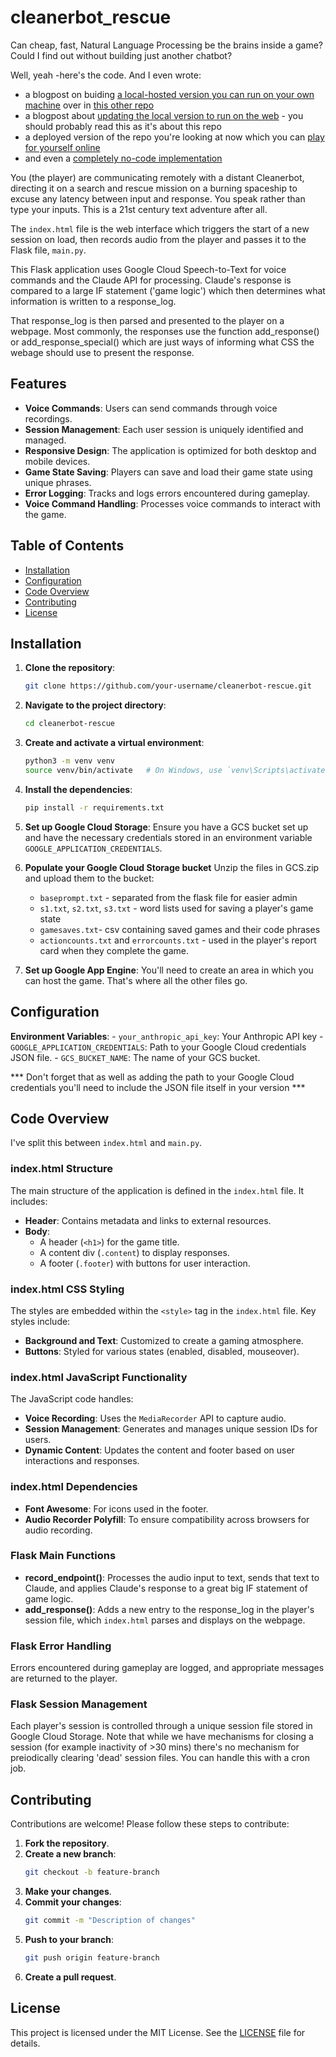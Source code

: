 # cleanerbot_rescue

Can cheap, fast, Natural Language Processing be the brains inside a game? Could I find out without building just another chatbot?

Well, yeah -here's the code. And I even wrote:

 - a blogpost on buiding [a local-hosted version you can run on your own machine](https://andresvarela.com/2024/06/cleanerbot-rescue-part-1/) over in [this other repo](https://github.com/ThatAndresV/cleanerbot-rescue-local)
 - a blogpost about [updating the local version to run on the web](https://andresvarela.com/2024/06/cleanerbot-rescue-part-2/) - you should probably read this as it's about this repo
 - a deployed version of the repo you're looking at now which you can [play for yourself online](https://dulcet-buttress-422311-g5.et.r.appspot.com/)
 - and even a [completely no-code implementation](https://andresvarela.com/2024/06/cleanerbot-rescue-part-3/)

You (the player) are communicating remotely with a distant Cleanerbot, directing it on a search and rescue mission on a burning spaceship to excuse any latency between input and response.  You speak rather than type your inputs. This is a 21st century text adventure after all.

The `index.html` file is the web interface which triggers the start of a new session on load, then records audio from the player and passes it to the Flask file, `main.py`.

This Flask application uses Google Cloud Speech-to-Text for voice commands and the Claude API for processing. Claude's response is compared to a large IF statement ('game logic') which then determines what information is written to a response_log.

That response_log is then parsed and presented to the player on a webpage. Most commonly, the responses use the function add_response() or add_response_special() which are just ways of informing what CSS the webage should use to present the response. 


## Features

- **Voice Commands**: Users can send commands through voice recordings.
- **Session Management**: Each user session is uniquely identified and managed.
- **Responsive Design**: The application is optimized for both desktop and mobile devices.
- **Game State Saving**: Players can save and load their game state using unique phrases.
- **Error Logging**: Tracks and logs errors encountered during gameplay.
- **Voice Command Handling**: Processes voice commands to interact with the game.

## Table of Contents

- [Installation](#installation)
- [Configuration](#configuration)
- [Code Overview](#code-overview)
- [Contributing](#contributing)
- [License](#license)

## Installation

1. **Clone the repository**:
    ```bash
    git clone https://github.com/your-username/cleanerbot-rescue.git
    ```

2. **Navigate to the project directory**:
    ```bash
    cd cleanerbot-rescue
    ```

3. **Create and activate a virtual environment**:
    ```bash
    python3 -m venv venv
    source venv/bin/activate   # On Windows, use `venv\Scripts\activate`
    ```

4. **Install the dependencies**:
    ```bash
    pip install -r requirements.txt
    ```

5. **Set up Google Cloud Storage**:
    Ensure you have a GCS bucket set up and have the necessary credentials stored in an environment variable `GOOGLE_APPLICATION_CREDENTIALS`.
	
	
6. **Populate your Google Cloud Storage bucket**
	Unzip the files in GCS.zip and upload them to the bucket:
	- `baseprompt.txt` - separated from the flask file for easier admin
	- `s1.txt`, `s2.txt`, `s3.txt` - word lists used for saving a player's game state
	- `gamesaves.txt`- csv containing saved games and their code phrases
	- `actioncounts.txt` and `errorcounts.txt` - used in the player's report card when they complete the game.
	
7. **Set up Google App Engine**:
	You'll need to create an area in which you can host the game. That's where all the other files go.


## Configuration

**Environment Variables**:
	- `your_anthropic_api_key`: Your Anthropic API key
 	- `GOOGLE_APPLICATION_CREDENTIALS`: Path to your Google Cloud credentials JSON file.
  	- `GCS_BUCKET_NAME`: The name of your GCS bucket.

   *** Don't forget that as well as adding the path to your Google Cloud credentials you'll need to include the JSON file itself in your version ***

## Code Overview

I've split this between `index.html` and `main.py`.

### index.html Structure

The main structure of the application is defined in the `index.html` file. It includes:

- **Header**: Contains metadata and links to external resources.
- **Body**:
  - A header (`<h1>`) for the game title.
  - A content div (`.content`) to display responses.
  - A footer (`.footer`) with buttons for user interaction.

### index.html CSS Styling

The styles are embedded within the `<style>` tag in the `index.html` file. Key styles include:

- **Background and Text**: Customized to create a gaming atmosphere.
- **Buttons**: Styled for various states (enabled, disabled, mouseover).

### index.html JavaScript Functionality

The JavaScript code handles:

- **Voice Recording**: Uses the `MediaRecorder` API to capture audio.
- **Session Management**: Generates and manages unique session IDs for users.
- **Dynamic Content**: Updates the content and footer based on user interactions and responses.

### index.html Dependencies

- **Font Awesome**: For icons used in the footer.
- **Audio Recorder Polyfill**: To ensure compatibility across browsers for audio recording.


### Flask Main Functions

- **record_endpoint()**: Processes the audio input to text, sends that text to Claude, and applies Claude's response to a great big IF statement of game logic.
- **add_response()**: Adds a new entry to the response_log in the player's session file, which `index.html` parses and displays on the webpage.

### Flask Error Handling

Errors encountered during gameplay are logged, and appropriate messages are returned to the player.

### Flask Session Management

Each player's session is controlled through a unique session file stored in Google Cloud Storage. Note that while we have mechanisms for closing a session (for example inactivity of >30 mins) there's no mechanism for preiodically clearing 'dead' session files. You can handle this with a cron job.



## Contributing

Contributions are welcome! Please follow these steps to contribute:

1. **Fork the repository**.
2. **Create a new branch**:
    ```bash
    git checkout -b feature-branch
    ```
3. **Make your changes**.
4. **Commit your changes**:
    ```bash
    git commit -m "Description of changes"
    ```
5. **Push to your branch**:
    ```bash
    git push origin feature-branch
    ```
6. **Create a pull request**.

## License

This project is licensed under the MIT License. See the [LICENSE](LICENSE) file for details.
